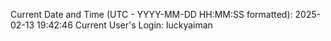 Current Date and Time (UTC - YYYY-MM-DD HH:MM:SS formatted): 2025-02-13 19:42:46
Current User's Login: luckyaiman
